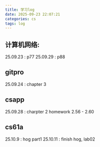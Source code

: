 ```yaml
---
title: 学习log
date: 2025-09-23 22:07:21
categories: cs
tags: log
---
```


## 计算机网络:
25.09.23 : p77
25.09.29 : p88

## gitpro

25.09.24 : chapter 3

## csapp
25.09.28 : charpter 2 homework 2.56 - 2.60

## cs61a
25.10.9 : hog part1
25.10.11 : finish hog, lab02

